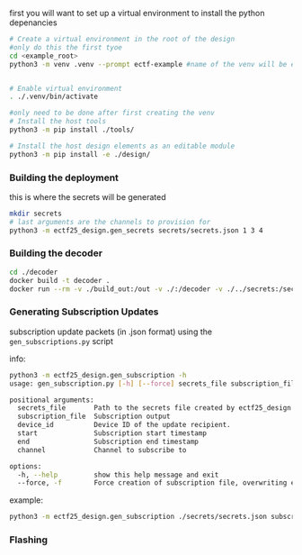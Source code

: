 first you will want to set up a virtual environment to install the python depenancies

```bash
# Create a virtual environment in the root of the design
#only do this the first tyoe
cd <example_root>
python3 -m venv .venv --prompt ectf-example #name of the venv will be ectf example


# Enable virtual environment
. ./.venv/bin/activate

#only need to be done after first creating the venv
# Install the host tools
python3 -m pip install ./tools/

# Install the host design elements as an editable module
python3 -m pip install -e ./design/
```

### Building the deployment
this is where the secrets will be generated
```bash
mkdir secrets
# last arguments are the channels to provision for
python3 -m ectf25_design.gen_secrets secrets/secrets.json 1 3 4
```

### Building the decoder
```bash
cd ./decoder
docker build -t decoder .
docker run --rm -v ./build_out:/out -v ./:/decoder -v ./../secrets:/secrets -e DECODER_ID=0xdeadbeef decoder
```

### Generating Subscription Updates

subscription update packets (in .json format) using the `gen_subscriptions.py` script

info:
```bash
python3 -m ectf25_design.gen_subscription -h
usage: gen_subscription.py [-h] [--force] secrets_file subscription_file device_id start end channel

positional arguments:
  secrets_file       Path to the secrets file created by ectf25_design.gen_secrets
  subscription_file  Subscription output
  device_id          Device ID of the update recipient.
  start              Subscription start timestamp
  end                Subscription end timestamp
  channel            Channel to subscribe to

options:
  -h, --help         show this help message and exit
  --force, -f        Force creation of subscription file, overwriting existing file
```

example:
```bash
python3 -m ectf25_design.gen_subscription ./secrets/secrets.json subscription.bin 0xDEADBEEF 32 128 1
```

### Flashing

